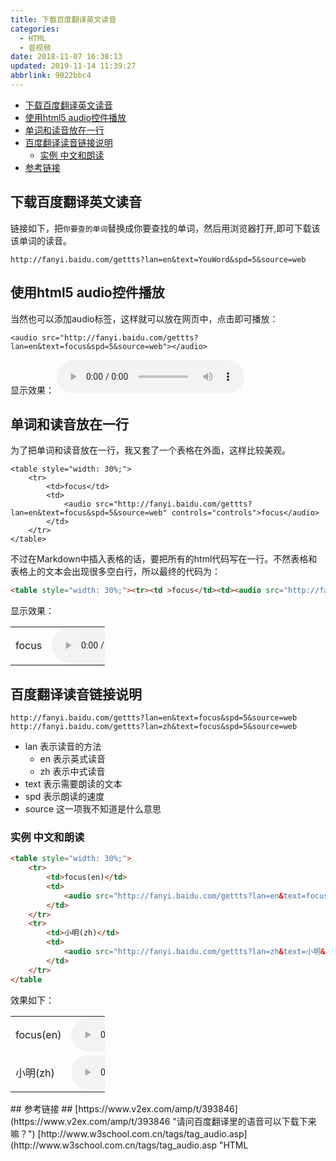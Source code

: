 ```yaml
---
title: 下载百度翻译英文读音
categories: 
  - HTML
  - 音视频
date: 2018-11-07 16:38:13
updated: 2019-11-14 11:39:27
abbrlink: 9022bbc4
---
```

<div id='my_toc'>

- [下载百度翻译英文读音](/blog/9022bbc4/#下载百度翻译英文读音)
- [使用html5 audio控件播放](/blog/9022bbc4/#使用html5-audio控件播放)
- [单词和读音放在一行](/blog/9022bbc4/#单词和读音放在一行)
- [百度翻译读音链接说明](/blog/9022bbc4/#百度翻译读音链接说明)
    - [实例 中文和朗读](/blog/9022bbc4/#实例-中文和朗读)
- [参考链接](/blog/9022bbc4/#参考链接)

</div>
<!--more-->
<script>if (navigator.platform.toLowerCase() == 'win32'){document.getElementById('my_toc').style.display = 'none';}</script>

<!--end-->
## 下载百度翻译英文读音 ##
链接如下，把`你要查的单词`替换成你要查找的单词，然后用浏览器打开,即可下载该该单词的读音。
```
http://fanyi.baidu.com/gettts?lan=en&text=YouWord&spd=5&source=web
```
## 使用html5 audio控件播放 ##
当然也可以添加audio标签，这样就可以放在网页中，点击即可播放：
```
<audio src="http://fanyi.baidu.com/gettts?lan=en&text=focus&spd=5&source=web"></audio>
```
显示效果：
<audio src="http://fanyi.baidu.com/gettts?lan=en&text=focus&spd=5&source=web" controls="controls">buzhici</audio>
## 单词和读音放在一行 ##
为了把单词和读音放在一行，我又套了一个表格在外面，这样比较美观。
```
<table style="width: 30%;">
    <tr>
        <td>focus</td>
        <td>
            <audio src="http://fanyi.baidu.com/gettts?lan=en&text=focus&spd=5&source=web" controls="controls">focus</audio>
        </td>
    </tr>
</table>
```
不过在Markdown中插入表格的话，要把所有的html代码写在一行。不然表格和表格上的文本会出现很多空白行，所以最终的代码为：
```html
<table style="width: 30%;"><tr><td >focus</td><td><audio src="http://fanyi.baidu.com/gettts?lan=en&text=focus&spd=5&source=web" controls="controls">focus</audio></td></tr></table>
```
显示效果：
<table style="width: 30%;"><tr><td >focus</td><td><audio src="http://fanyi.baidu.com/gettts?lan=en&text=focus&spd=5&source=web" controls="controls">focus</audio></td></tr></table>

## 百度翻译读音链接说明 ##
```
http://fanyi.baidu.com/gettts?lan=en&text=focus&spd=5&source=web
http://fanyi.baidu.com/gettts?lan=zh&text=focus&spd=5&source=web
```
- lan 表示读音的方法
    - en 表示英式读音
    - zh 表示中式读音
- text 表示需要朗读的文本
- spd 表示朗读的速度
- source 这一项我不知道是什么意思

### 实例 中文和朗读 ###
```html
<table style="width: 30%;">
    <tr>
        <td>focus(en)</td>
        <td>
            <audio src="http://fanyi.baidu.com/gettts?lan=en&text=focus&spd=5&source=web" controls="controls">focus</audio>
        </td>
    </tr>
    <tr>
        <td>小明(zh)</td>
        <td>
            <audio src="http://fanyi.baidu.com/gettts?lan=zh&text=小明&spd=5&source=web" controls="controls">小明</audio>
        </td>
    </tr>
</table
```
效果如下：
<table style="width: 30%;"><tr><td >focus(en)</td><td><audio src="http://fanyi.baidu.com/gettts?lan=en&text=focus&spd=5&source=web" controls="controls">focus</audio></td></tr><tr><td >小明(zh)</td><td><audio src="http://fanyi.baidu.com/gettts?lan=zh&text=小明&spd=5&source=web" controls="controls">focus</audio></td></tr></table>
## 参考链接 ##
[https://www.v2ex.com/amp/t/393846](https://www.v2ex.com/amp/t/393846 "请问百度翻译里的语音可以下载下来嘛？")
[http://www.w3school.com.cn/tags/tag_audio.asp](http://www.w3school.com.cn/tags/tag_audio.asp "HTML <audio>标签")
>原文链接: [下载百度翻译英文读音](https://lanlan2017.github.io/blog/9022bbc4/)
